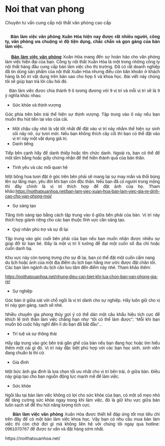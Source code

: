 # Noi that van phong
Chuyên tư vấn cung cấp nội thất văn phòng cao cấp
<h2 style="text-align: justify;"><span style="font-size:14px;"><span style="font-family:Arial,Helvetica,sans-serif;">&nbsp;&nbsp;&nbsp; Bàn làm việc văn phòng Xuân Hòa hiện nay được rất nhiều người, công ty, văn phòng ưa chuộng vì độ tiện dụng, chắc chắn và gọn gàng của bàn làm việc. </span></span></h2>
<p style="text-align: justify;"><span style="font-size:14px;"><span style="font-family:Arial,Helvetica,sans-serif;">&nbsp; &nbsp; <a href="https://noithatxuanhoa.net/danh-muc/mau-ban-van-phong/"><strong>Bàn làm việc văn phòng</strong></a> Xuân Hòa mang đến sự hoàn hảo cho văn phòng làm việc hiện đại của bạn. Công ty nội thất Xuân Hòa là một trong những công ty nội thất hàng đầu cung cấp bàn làm việc cho thị trường. Đã có rất doanh nghiệp đã tin dùng sản phẩm của nội thất Xuân Hòa nhưng điều còn băn khoăn ở khách hàng là bố trí vật dụng trên bàn sao cho hợp lí và khoa học. Bài viết này chúng tôi sẽ giúp bạn trả lời câu hỏi đó.</span></span></p>

<p style="text-align: justify;"><span style="font-size:14px;"><span style="font-family:Arial,Helvetica,sans-serif;">&nbsp;&nbsp; Bàn làm việc được chia thành 9 ô tương đương với 9 vị trí và mỗi vị trí sẽ là 9 ý nghĩa khác nhau.</span></span></p>
<ul>
<li style="text-align: justify;"><span style="font-size:14px;"><span style="font-family:Arial,Helvetica,sans-serif;">Sức khỏe và thịnh vượng</span></span></li></ul>
<p style="text-align: justify;"><span style="font-size:14px;"><span style="font-family:Arial,Helvetica,sans-serif;">Góc phía trên bên trái thể hiện sự thịnh vượng. Tập trung vào ô này nếu bạn muốn thu hút tiền tại vào của cải.</span></span></p>
<ul>
<li style="text-align: justify;"><span style="font-size:14px;"><span style="font-family:Arial,Helvetica,sans-serif;">Một chậu cây nhỏ là vật tốt nhất để đặt vào vị trí này nhằm thể hiện sự sinh sôi nảy nở, sự tươi mới. Nếu bạn không thích cây cối thì bạn có thể đặt vào vị trí này một vật dụng giá trị.</span></span></li>
<li style="text-align: justify;"><span style="font-size:14px;"><span style="font-family:Arial,Helvetica,sans-serif;">Danh tiếng</span></span></li></ul>
<p style="text-align: justify;"><span style="font-size:14px;"><span style="font-family:Arial,Helvetica,sans-serif;">Tiếp bên cạnh hãy để danh thiếp hoặc tên chức danh. Ngoài ra, bạn có thể để một tấm bằng hoặc giấy chứng nhận để thể hiện thành quả của bản thân.</span></span></p>
<ul>
<li style="text-align: justify;"><span style="font-size:14px;"><span style="font-family:Arial,Helvetica,sans-serif;">Tình yêu và các mối quan hệ</span></span></li></ul>
<p style="text-align: justify;"><span style="font-size:14px;"><span style="font-family:Arial,Helvetica,sans-serif;">Một bông hoa tươi đặt ở góc trên bên phải sẽ mang lại sự may mắn và thổi bùng lên sự lãng mạn, yêu đời khi bạn còn độc thân. Nếu bạn đã có người trong mộng thì đây chính là vị trí thích hợp để đặt ảnh của họ. Tham khảo:<a href="https://noithatxuanhoa.net/ban-lam-viec-xuan-hoa-ban-lam-viec-gia-re-dinh-cao-cho-van-phong-moi/">https://noithatxuanhoa.net/ban-lam-viec-xuan-hoa-ban-lam-viec-gia-re-dinh-cao-cho-van-phong-moi/</a></span></span></p>

<ul>
<li style="text-align: justify;"><span style="font-size:14px;"><span style="font-family:Arial,Helvetica,sans-serif;">Sự sáng tạo</span></span></li></ul>
<p style="text-align: justify;"><span style="font-size:14px;"><span style="font-family:Arial,Helvetica,sans-serif;">Tăng tính sáng tạo bằng cách tập trung vào ô giữa bên phải của bàn. Vị trí này thích hợp giành riêng cho các bạn thuộc lĩnh vực cần sáng tạo. </span></span></p>
<ul>
<li style="text-align: justify;"><span style="font-size:14px;"><span style="font-family:Arial,Helvetica,sans-serif;">Quý nhân phù trợ và sự đi lại</span></span></li></ul>
<p style="text-align: justify;"><span style="font-size:14px;"><span style="font-family:Arial,Helvetica,sans-serif;">Tập trung vào góc cuối bên phải của bạn nếu bạn muốn nhận được nhiều sự giúp đỡ từ bạn bè. Đây là một vị trí lí tưởng để đạt một cuốn sổ địa chỉ hoặc cuốn danh bạ.</span></span></p>
<p><span style="font-size:14px;"><span style="font-family:Arial,Helvetica,sans-serif;">Khu vực này còn tượng trưng cho sự đi lại, bạn có thể đặt một cuốn cẩm nang du lịch hoặc ảnh của một địa điểm du lịch bạn hằng mơ ước được đặt chân tới. Các bạn làm ngành du lịch cần lưu tâm đến điểm này nhé. Tham khảo thêm:</span></span></p>
<p><a href="https://noithatxuanhoa.net/nhung-dieu-can-biet-khi-lua-chon-ban-van-phong-gia-re/"><span style="font-size:14px;"><span style="font-family:Arial,Helvetica,sans-serif;">https://noithatxuanhoa.net/nhung-dieu-can-biet-khi-lua-chon-ban-van-phong-gia-re/</span></span></a></p>
<ul>
<li style="text-align: justify;"><span style="font-size:14px;"><span style="font-family:Arial,Helvetica,sans-serif;">Sự nghiệp</span></span></li></ul>
<p style="text-align: justify;"><span style="font-size:14px;"><span style="font-family:Arial,Helvetica,sans-serif;">Góc bàn ở giữa sát với chỗ ngồi là vị trí dành cho sự nghiệp. Hãy luôn giữ cho vị trí này gọn gàng, sạch sẽ nhé.</span></span></p>
<p style="text-align: justify;"><span style="font-size:14px;"><span style="font-family:Arial,Helvetica,sans-serif;">Nhiều chuyên gia phong thủy gợi ý có thể dán một câu khẩu hiệu tích cực để khích lệ tinh thần làm việc chẳng hạn như “tôi có thể làm được”; “Mỗi khi bạn muốn bỏ cuộc hãy nghĩ đến lí do bạn đã bắt đầu”...</span></span></p>
<ul>
<li style="text-align: justify;"><span style="font-size:14px;"><span style="font-family:Arial,Helvetica,sans-serif;">Trí tuệ và sự thông thái</span></span></li></ul>
<p style="text-align: justify;"><span style="font-size:14px;"><span style="font-family:Arial,Helvetica,sans-serif;">Hãy tập trung vào góc bên trái gần ghế của bàn nếu bạn đang học hoặc tìm hiểu thêm một cái gì đó. Vị trí này đặc biệt phù hợp với các bạn học sinh, sinh viên đang chuẩn bị thi cử.</span></span></p>

<ul>
<li style="text-align: justify;"><span style="font-size:14px;"><span style="font-family:Arial,Helvetica,sans-serif;">Gia đình</span></span></li></ul>
<p style="text-align: justify;"><span style="font-size:14px;"><span style="font-family:Arial,Helvetica,sans-serif;">Một bức ảnh gia đình là lựa chọn tối ưu nhất cho vị trí bên trái, ở giữa bàn. Điều này giúp tạo cho bạn nguồn động lực mạnh mẽ để làm việc.</span></span></p>
<ul>
<li style="text-align: justify;"><span style="font-size:14px;"><span style="font-family:Arial,Helvetica,sans-serif;">Sức khỏe</span></span></li></ul>
<p style="text-align: justify;"><span style="font-size:14px;"><span style="font-family:Arial,Helvetica,sans-serif;">Ngồi lâu tại bàn làm việc không có lợi cho sức khỏe của bạn, có một số mẹo nhỏ để tăng cường sức khỏe ngay trong khi làm việc, đó là giữ khu vực giữa bàn luôn sạch sẽ để thu hút năng lượng tích cực.</span></span></p>
<p style="text-align: justify;"><span style="font-size:14px;"><span style="font-family:Arial,Helvetica,sans-serif;">&nbsp; &nbsp; &nbsp;<strong>Bàn làm việc văn phòng</strong> Xuân Hòa được thiết kế đáp ứng tốt mọi tiêu chí trên đây để có một bàn làm việc khoa học. Vậy bạn có nhu cầu mua bàn làm việc thì còn chờ đợi gì mà không liên hệ với chúng tôi ngay qua hotline: 0961070767 để được tư vấn và đặt hàng sớm nhất.</span></span></p>
https://noithatxuanhoa.net/
